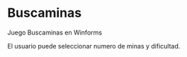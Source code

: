 # Buscaminas

Juego Buscaminas en Winforms

El usuario puede seleccionar numero de minas y dificultad.
